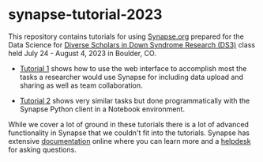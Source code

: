 # synapse-tutorial-2023

This repository contains tutorials for using [Synapse.org](https://synapse.org) prepared for the Data Science for [Diverse Scholars in Down Syndrome Research (DS3)](https://docs.google.com/spreadsheets/d/1uE9AS79CKm-6MUHmdXwdBwr-t9vQRmMjQY87ubY966E/edit#gid=1979379610) class held July 24 - August 4, 2023 in Boulder, CO.

* [Tutorial 1](tutorial-1.md) shows how to use the web interface to accomplish most the tasks a researcher would use Synapse for including data upload and sharing as well as team collaboration.

* [Tutorial 2](tutorial-2.md) shows very similar tasks but done programmatically with the Synapse Python client in a Notebook environment.

While we cover a lot of ground in these tutorials there is a lot of advanced functionality in Synapse that we couldn't fit into the tutorials.  Synapse has extensive [documentation](https://help.synapse.org/docs/) online where you can learn more and a [helpdesk](https://sagebionetworks.jira.com/servicedesk/customer/portal/9) for asking questions.
